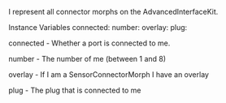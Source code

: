 I represent all connector morphs on the AdvancedInterfaceKit.

Instance Variables
	connected:		<Boolean>
	number:		<Integer>
	overlay:		<PhdETSensorConnectorOverlayMorph>
	plug:		<PhdETPlugMorph>

connected
	- Whether a port is connected to me.

number
	- The number of me (between 1 and 8)

overlay
	- If I am a SensorConnectorMorph I have an overlay

plug
	- The plug that is connected to me
